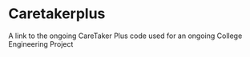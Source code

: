 # Caretakerplus
A link to the ongoing CareTaker Plus code used for an ongoing College Engineering Project
